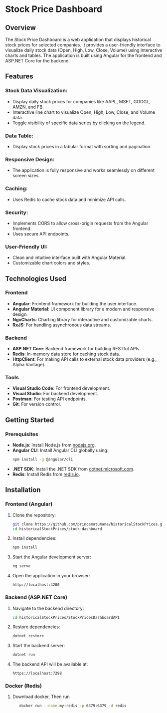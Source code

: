 # Stock Price Dashboard

## Overview

The Stock Price Dashboard is a web application that displays historical stock prices for selected companies. It provides a user-friendly interface to visualize daily stock data (Open, High, Low, Close, Volume) using interactive charts and tables. The application is built using Angular for the frontend and ASP.NET Core for the backend.

## Features

### Stock Data Visualization:

- Display daily stock prices for companies like AAPL, MSFT, GOOGL, AMZN, and FB.
- Interactive line chart to visualize Open, High, Low, Close, and Volume data.
- Toggle visibility of specific data series by clicking on the legend.

### Data Table:

- Display stock prices in a tabular format with sorting and pagination.

### Responsive Design:

- The application is fully responsive and works seamlessly on different screen sizes.

### Caching:

- Uses Redis to cache stock data and minimize API calls.

### Security:

- Implements CORS to allow cross-origin requests from the Angular frontend.
- Uses secure API endpoints.

### User-Friendly UI:

- Clean and intuitive interface built with Angular Material.
- Customizable chart colors and styles.

## Technologies Used

### Frontend

- **Angular**: Frontend framework for building the user interface.
- **Angular Material**: UI component library for a modern and responsive design.
- **NgxCharts**: Charting library for interactive and customizable charts.
- **RxJS**: For handling asynchronous data streams.

### Backend

- **ASP.NET Core**: Backend framework for building RESTful APIs.
- **Redis**: In-memory data store for caching stock data.
- **HttpClient**: For making API calls to external stock data providers (e.g., Alpha Vantage).

### Tools

- **Visual Studio Code**: For frontend development.
- **Visual Studio**: For backend development.
- **Postman**: For testing API endpoints.
- **Git**: For version control.

## Getting Started

### Prerequisites

- **Node.js**: Install Node.js from [nodejs.org](https://nodejs.org/).
- **Angular CLI**: Install Angular CLI globally using:
  ```bash
  npm install -g @angular/cli
  ```
- **.NET SDK**: Install the .NET SDK from [dotnet.microsoft.com](https://dotnet.microsoft.com/).
- **Redis**: Install Redis from [redis.io](https://redis.io/).

## Installation

### Frontend (Angular)

1. Clone the repository:
   ```bash
   git clone https://github.com/princematumane/historicalStockPrices.git
   cd historicalStockPrices/stock-dashboard
   ```
2. Install dependencies:
   ```bash
   npm install
   ```
3. Start the Angular development server:
   ```bash
   ng serve
   ```
4. Open the application in your browser:
   ```
   http://localhost:4200
   ```

### Backend (ASP.NET Core)

1. Navigate to the backend directory:
   ```bash
   cd historicalStockPrices/StockPricesDashboardAPI
   ```
2. Restore dependencies:
   ```bash
   dotnet restore
   ```
3. Start the backend server:
   ```bash
   dotnet run
   ```
4. The backend API will be available at:
   ```
   https://localhost:7298
   ```

### Docker (Redis)

1. Download docker, Then run
   ```bash
      docker run --name my-redis -p 6379:6379 -d redis
   ```
